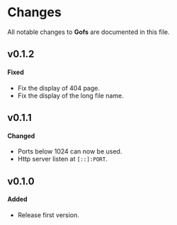 # Changes

All notable changes to **Gofs** are documented in this file.

## v0.1.2

#### Fixed

- Fix the display of 404 page.
- Fix the display of the long file name. 

## v0.1.1

#### Changed

- Ports below 1024 can now be used.
- Http server listen at `[::]:PORT`.

## v0.1.0

#### Added

- Release first version.

